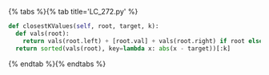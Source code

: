 {% tabs %}{% tab title='LC_272.py' %}

```py
def closestKValues(self, root, target, k):
  def vals(root):
    return vals(root.left) + [root.val] + vals(root.right) if root else []
  return sorted(vals(root), key=lambda x: abs(x - target))[:k]
```

{% endtab %}{% endtabs %}
